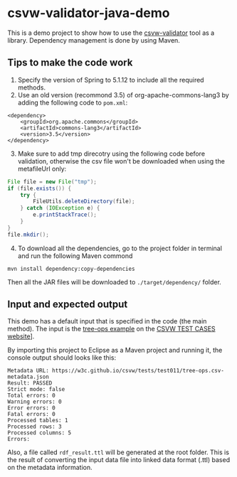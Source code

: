 # csvw-validator-java-demo
This is a demo project to show how to use the [csvw-validator](https://github.com/malyvoj3/csvw-validator) tool as a library. Dependency management is done by using Maven.

## Tips to make the code work
1. Specify the version of Spring to 5.1.12 to include all the required methods.
2. Use an old version (recommond 3.5) of org-apache-commons-lang3 by adding the following code to `pom.xml`:
```
<dependency>
	<groupId>org.apache.commons</groupId>
	<artifactId>commons-lang3</artifactId>
	<version>3.5</version>
</dependency>
```
3. Make sure to add tmp direcotry using the following code before validation, otherwise the csv file won't be downloaded when using the metafileUrl only:
```java
File file = new File("tmp");
if (file.exists()) {
	try {
		FileUtils.deleteDirectory(file);
	} catch (IOException e) {
		e.printStackTrace();
	}
}
file.mkdir();
```
4. To download all the dependencies, go to the project folder in terminal and run the following Maven commond
```shell
mvn install dependency:copy-dependencies
```
Then all the JAR files will be downloaded to `./target/dependency/` folder.

## Input and expected output
This demo has a default input that is specified in the code (the main method). The input is the [tree-ops example](https://w3c.github.io/csvw/tests/test011/tree-ops.csv-metadata.json) on the [CSVW TEST CASES website](https://w3c.github.io/csvw/tests/)]. 

By importing this project to Eclipse as a Maven project and running it, the console output should looks like this:

```console
Metadata URL: https://w3c.github.io/csvw/tests/test011/tree-ops.csv-metadata.json
Result: PASSED
Strict mode: false
Total errors: 0
Warning errors: 0
Error errors: 0
Fatal errors: 0
Processed tables: 1
Processed rows: 3
Processed columns: 5
Errors:
```

Also, a file called `rdf_result.ttl` will be generated at the root folder. This is the result of converting the input data file into linked data format (.ttl) based on the metadata information.
